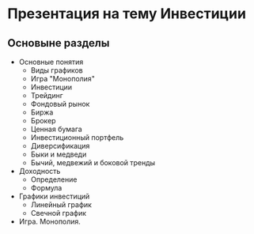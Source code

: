 #  Презентация на тему Инвестиции  

## Основыне разделы  
- Основные понятия
    - Виды графиков
    - Игра "Монополия"
    - Инвестиции
    - Трейдинг
    - Фондовый рынок
    - Биржа
    - Брокер
    - Ценная бумага
    - Инвестиционный портфель
    - Диверсификация
    - Быки и медведи
    - Бычий, медвежий и боковой тренды
- Доходность
    - Определение
    - Формула
- Графики инвестиций
    - Линейный график
    - Свечной график
- Игра. Монополия.
